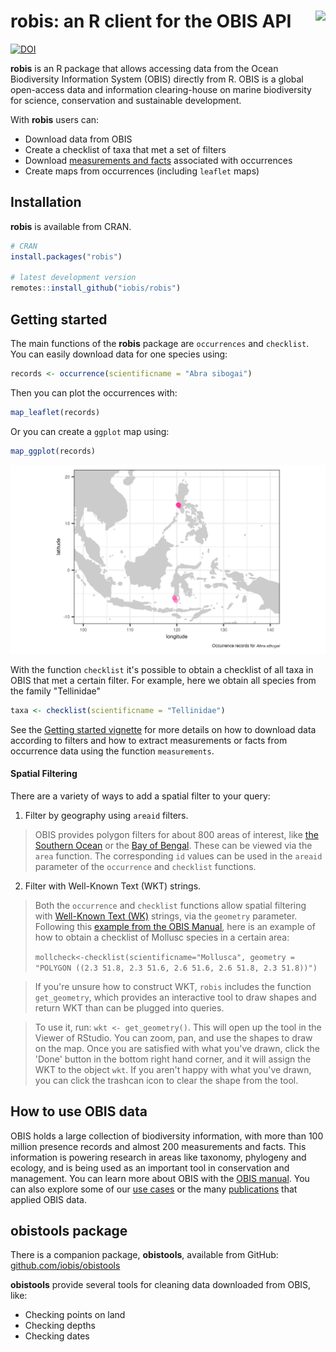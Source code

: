 # robis: an R client for the OBIS API <a href="https://github.com/iobis/robis"><img src="man/figures/logo.png" align="right" height="139" /></a>

[![DOI](https://zenodo.org/badge/47509713.svg)](https://zenodo.org/badge/latestdoi/47509713)

__robis__ is an R package that allows accessing data from the Ocean Biodiversity Information System (OBIS) directly from R. OBIS is a global open-access data and information clearing-house on marine biodiversity for science, conservation and sustainable development.

With __robis__ users can:

- Download data from OBIS
- Create a checklist of taxa that met a set of filters
- Download [measurements and facts](https://manual.obis.org/data_format.html#extendedmeasurementorfact-extension-emof) associated with occurrences
- Create maps from occurrences (including `leaflet` maps)

## Installation

__robis__ is available from CRAN.

```R
# CRAN
install.packages("robis")

# latest development version
remotes::install_github("iobis/robis")
```

## Getting started

The main functions of the __robis__ package are `occurrences` and `checklist`. You can easily download data for one species using:

```R
records <- occurrence(scientificname = "Abra sibogai")
```

Then you can plot the occurrences with:

```R
map_leaflet(records)
```

Or you can create a `ggplot` map using:

```R
map_ggplot(records)
```

![](man/figures/map.png)

With the function `checklist` it's possible to obtain a checklist of all taxa in OBIS that met a certain filter. For example, here we obtain all species from the family "Tellinidae" 

```R
taxa <- checklist(scientificname = "Tellinidae")
```

See the [Getting started vignette](https://iobis.github.io/robis/articles/getting-started.html) for more details on how to download data according to filters and how to extract measurements or facts from occurrence data using the function `measurements`.

#### Spatial Filtering

There are a variety of ways to add a spatial filter to your query:

1. Filter by geography using `areaid` filters.

> OBIS provides polygon filters for about 800 areas of interest, like [the Southern Ocean](https://mapper.obis.org/?areaid=31907) or the [Bay of Bengal](https://mapper.obis.org/?areaid=34273). These can be viewed via the `area` function. The corresponding `id` values can be used in the `areaid` parameter of the `occurrence` and `checklist` functions.

2. Filter with Well-Known Text (WKT) strings.

> Both the `occurrence` and `checklist` functions allow spatial filtering with [Well-Known Text (WK)](https://en.wikipedia.org/wiki/Well-known_text_representation_of_geometry) strings, via the `geometry` parameter. Following this [example from the OBIS Manual](https://manual.obis.org/access.html#r-package), here is an example of how to obtain a checklist of Mollusc species in a certain area:
>
> `mollcheck<-checklist(scientificname="Mollusca", geometry = "POLYGON ((2.3 51.8, 2.3 51.6, 2.6 51.6, 2.6 51.8, 2.3 51.8))")`

> If you're unsure how to construct WKT, `robis` includes the function `get_geometry`, which provides an interactive tool to draw shapes and return WKT than can be plugged into queries.

> To use it, run: `wkt <- get_geometry()`. This will open up the tool in the Viewer of RStudio. You can zoom, pan, and use the shapes to draw on the map. Once you are satisfied with what you've drawn, click the 'Done' button in the bottom right hand corner, and it will assign the WKT to the object `wkt`. If you aren't happy with what you've drawn, you can click the trashcan icon to clear the shape from the tool.

## How to use OBIS data

OBIS holds a large collection of biodiversity information, with more than 100 million presence records and almost 200 measurements and facts. This information is powering research in areas like taxonomy, phylogeny and ecology, and is being used as an important tool in conservation and management. You can learn more about OBIS with the [OBIS manual](https://manual.obis.org/). You can also explore some of our [use cases](https://obis.org/usecases/) or the many [publications](https://obis.org/library/) that applied OBIS data.

## obistools package

There is a companion package, __obistools__, available from GitHub: [github.com/iobis/obistools](https://github.com/iobis/obistools)

__obistools__ provide several tools for cleaning data downloaded from OBIS, like:

- Checking points on land
- Checking depths
- Checking dates

